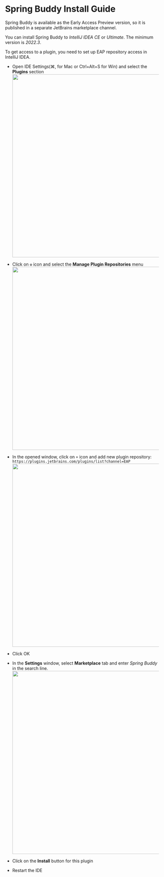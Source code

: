 # Spring Buddy Install Guide

Spring Buddy is available as the Early Access Preview version, so it is published in a separate JetBrains marketplace channel.

You can install Spring Buddy to *IntelliJ IDEA CE* or *Ultimate*. The minimum version is *2022.3*.

To get access to a plugin, you need to set up EAP repository access in IntelliJ IDEA.
* Open IDE Settings(⌘, for Mac or Ctrl+Alt+S for Win) and select the **Plugins** section
  <img src="/InstallGuide/1.Settings.png" width="600">
* Click on `⚙` icon and select the **Manage Plugin Repositories** menu
  <img src="/InstallGuide/2.Repositories.png" width="600">
* In the opened window, click on `+` icon and add new plugin repository: `https://plugins.jetbrains.com/plugins/list?channel=EAP`
  <img src="/InstallGuide/3.List.png" width="600">
* Click OK

* In the **Settings** window, select **Marketplace** tab and enter *Spring Buddy* in the search line.
  <img src="/InstallGuide/4.Plugin.png" width="600">
* Click on the **Install** button for this plugin
* Restart the IDE